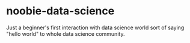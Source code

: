 # noobie-data-science
Just a beginner's first interaction with  data science world sort of saying  "hello world" to whole data science community. 
